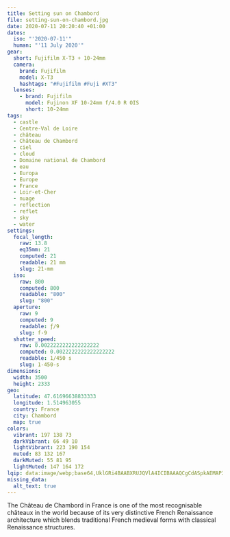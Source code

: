 ```yaml
---
title: Setting sun on Chambord
file: setting-sun-on-chambord.jpg
date: 2020-07-11 20:20:40 +01:00
dates:
  iso: "'2020-07-11'"
  human: "'11 July 2020'"
gear:
  short: Fujifilm X-T3 + 10-24mm
  camera:
    brand: Fujifilm
    model: X-T3
    hashtags: "#Fujifilm #Fuji #XT3"
  lenses:
    - brand: Fujifilm
      model: Fujinon XF 10-24mm f/4.0 R OIS
      short: 10-24mm
tags:
  - castle
  - Centre-Val de Loire
  - château
  - Château de Chambord
  - ciel
  - cloud
  - Domaine national de Chambord
  - eau
  - Europa
  - Europe
  - France
  - Loir-et-Cher
  - nuage
  - reflection
  - reflet
  - sky
  - water
settings:
  focal_length:
    raw: 13.8
    eq35mm: 21
    computed: 21
    readable: 21 mm
    slug: 21-mm
  iso:
    raw: 800
    computed: 800
    readable: "800"
    slug: "800"
  aperture:
    raw: 9
    computed: 9
    readable: ƒ/9
    slug: f-9
  shutter_speed:
    raw: 0.0022222222222222222
    computed: 0.0022222222222222222
    readable: 1/450 s
    slug: 1-450-s
dimensions:
  width: 3500
  height: 2333
geo:
  latitude: 47.61696638833333
  longitude: 1.514963055
  country: France
  city: Chambord
  map: true
colors:
  vibrant: 197 138 73
  darkVibrant: 66 49 10
  lightVibrant: 223 190 154
  muted: 83 132 167
  darkMuted: 55 81 95
  lightMuted: 147 164 172
lqip: data:image/webp;base64,UklGRi4BAABXRUJQVlA4ICIBAAAQCgCdASpkAEMAP3GozF80tz2uKhRrA7AuCUDfA2jokGDj2xKqqWBpPhg7ZrhamRHs9wnggzUKc2gmQjaYVcspB6/Z4gTHZ6ownUxxEE6Yqq2mFtLe58h7AAD+gG6bx2PSsg+LicGsz1KbuqRk5/DL2EsoG6KBu7XoqCkYG9Pkjk8d2oC/OsPObAWj1MH3so7622JU3ZYo+aH8XuGgjaiMfZz+wm/McFlC2BHvEQwsnTWg+d7h1bZJGSZr7Yw9UBfcTr1MXM0fdN5lv/echk++wydFYj9yTRVDwwU9qPjuapUx6RJLMMd0eWRD6yNQ9pKvxWSNhaVQR7jCANyg8gDHpp4aCNWeh7lrsSPdmOrmaAgqLT95pDwFV3hF3q/lSwAAAA==
missing_data:
  alt_text: true
---
```


The Château de Chambord in France is one of the most recognisable châteaux in the world because of its very distinctive French Renaissance architecture which blends traditional French medieval forms with classical Renaissance structures.
